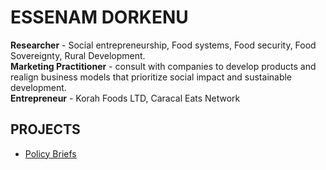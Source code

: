 <link rel="stylesheet" type="text/css" href="styles.css">

# ESSENAM DORKENU  

**Researcher** - Social entrepreneurship, Food systems, Food security, Food Sovereignty, Rural Development.  
**Marketing Practitioner** -  consult with companies to develop products and realign business models that prioritize social impact and sustainable development.  
**Entrepreneur** - Korah Foods LTD, Caracal Eats Network  

## PROJECTS  

- [Policy Briefs](project.md)
